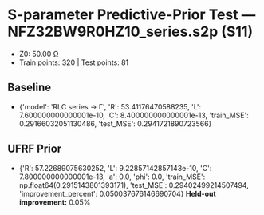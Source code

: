 # S-parameter Predictive-Prior Test — NFZ32BW9R0HZ10_series.s2p (S11)
- Z0: 50.00 Ω
- Train points: 320  |  Test points: 81

## Baseline
- {'model': 'RLC series -> Γ', 'R': 53.41176470588235, 'L': 7.600000000000001e-10, 'C': 8.400000000000001e-13, 'train_MSE': 0.29166032051130486, 'test_MSE': 0.2941721890723566}

## UFRF Prior
- {'R': 57.22689075630252, 'L': 9.22857142857143e-10, 'C': 7.800000000000001e-13, 'a': 0.0, 'phi': 0.0, 'train_MSE': np.float64(0.2915143801393171), 'test_MSE': 0.29402499214507494, 'improvement_percent': 0.050037676146690704}
**Held-out improvement:** 0.05%